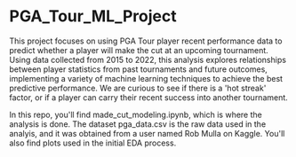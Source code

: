 # PGA_Tour_ML_Project

This project focuses on using PGA Tour player recent performance data to predict whether a player will make the cut at an upcoming tournament. Using data collected from 2015 to 2022, this analysis explores relationships between player statistics from past tournaments and future outcomes, implementing a variety of machine learning techniques to achieve the best predictive performance. We are curious to see if there is a 'hot streak' factor, or if a player can carry their recent success into another tournament.

In this repo, you'll find made_cut_modeling.ipynb, which is where the analysis is done. The dataset pga_data.csv is the raw data used in the analyis, and it was obtained from a user named Rob Mulla on Kaggle. You'll also find plots used in the initial EDA process.


